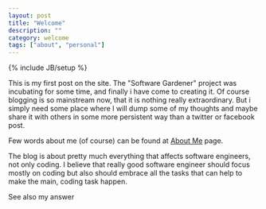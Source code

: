 ```yaml
---
layout: post
title: "Welcome"
description: ""
category: welcome
tags: ["about", "personal"]
---
```

{% include JB/setup %}

This is my first post on the site. The "Software Gardener" project was incubating for some time, and finally
i have come to creating it. Of course blogging is so mainstream now, that it is nothing really extraordinary.
But i simply need some place where I will dump some of my thoughts and maybe share it with others in some more
persistent way than a twitter or facebook post.

Few words about me (of course) can be found at [About Me]({{BASE_PATH}}/about_me.html) page.

The blog is about pretty much everything that affects software engineers, not only coding. I believe that really good 
software engineer should focus mostly on coding but also should embrace all the 
tasks that can help to make the main, coding task happen.

See also my answer 
